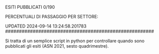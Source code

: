 ESITI PUBBLICATI 0/190 

PERCENTUALI DI PASSAGGIO PER SETTORE:

UPDATED 2024-09-14 13:24:58.201783
###################################################### 

Si tratta di un semplice script in python per controllare quando sono pubblicati gli esiti (ASN 2021, sesto quadrimestre).

